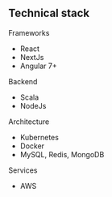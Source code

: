 ## Technical stack
 
Frameworks

 - React
 - NextJs
 - Angular 7+


Backend

- Scala
- NodeJs


Architecture

- Kubernetes
- Docker
- MySQL, Redis, MongoDB


Services
 
 - AWS
